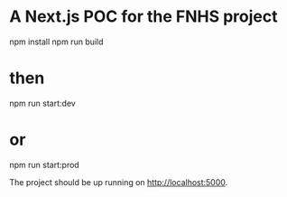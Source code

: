 # A Next.js POC for the FNHS project

npm install
npm run build

# then

npm run start:dev

# or

npm run start:prod

The project should be up running on [http://localhost:5000](http://localhost:5000).